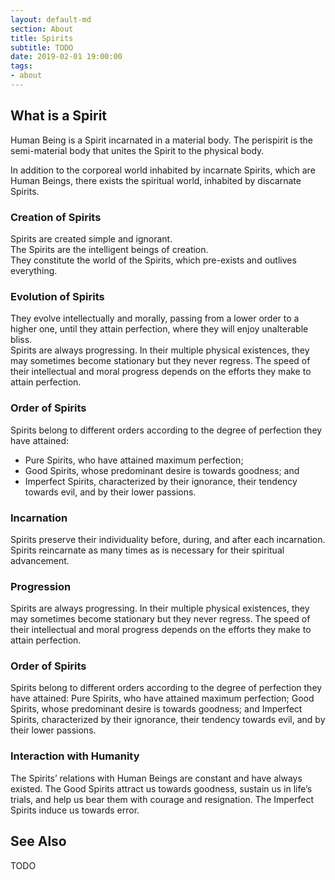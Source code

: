 ```yaml
---
layout: default-md
section: About
title: Spirits
subtitle: TODO
date: 2019-02-01 19:00:00
tags:
- about
---
```


## What is a Spirit

Human Being is a Spirit incarnated in a material body. The perispirit is the semi-material body that unites the Spirit to the physical body.

In addition to the corporeal world inhabited by incarnate Spirits, which are Human Beings, there exists the spiritual world, inhabited by discarnate Spirits.

### Creation of Spirits
Spirits are created simple and ignorant.  
The Spirits are the intelligent beings of creation.  
They constitute the world of the Spirits, which pre-exists and outlives everything.  

### Evolution of Spirits
They evolve intellectually and morally, passing from a lower order to a higher one, until they attain perfection, where they will enjoy unalterable bliss.  
Spirits are always progressing. In their multiple physical existences, they may sometimes become stationary but they never regress. The speed of their intellectual and moral progress depends on the efforts they make to attain perfection.  

### Order of Spirits
Spirits belong to different orders according to the degree of perfection they have attained:
* Pure Spirits, who have attained maximum perfection;
* Good Spirits, whose predominant desire is towards goodness; and
* Imperfect Spirits, characterized by their ignorance, their tendency towards evil, and by their lower passions.

### Incarnation
Spirits preserve their individuality before, during, and after each incarnation.  
Spirits reincarnate as many times as is necessary for their spiritual advancement.

### Progression
Spirits are always progressing. In their multiple physical existences, they may sometimes become stationary but they never regress. The speed of their intellectual and moral progress depends on the efforts they make to attain perfection.

### Order of Spirits
Spirits belong to different orders according to the degree of perfection they have attained: Pure Spirits, who have attained maximum perfection; Good Spirits, whose predominant desire is towards goodness; and Imperfect Spirits, characterized by their ignorance, their tendency towards evil, and by their lower passions.

### Interaction with Humanity
The Spirits’ relations with Human Beings are constant and have always existed. The Good Spirits attract us towards goodness, sustain us in life’s trials, and help us bear them with courage and resignation. The Imperfect Spirits induce us towards error. 



## See Also

TODO